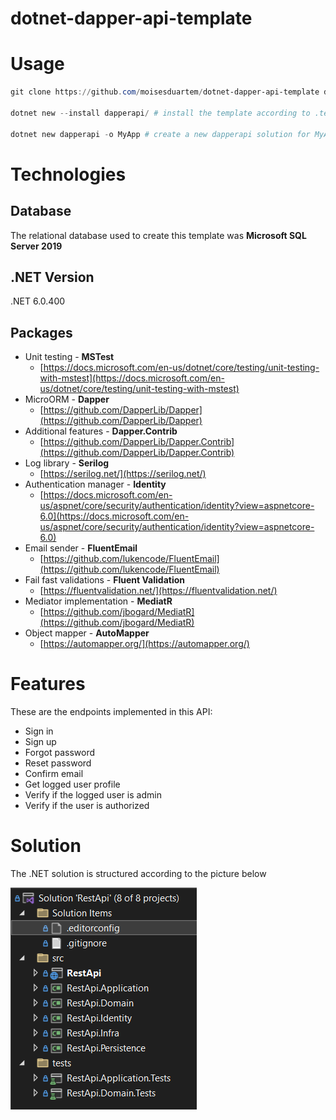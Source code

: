 # dotnet-dapper-api-template

# Usage

```powershell
git clone https://github.com/moisesduartem/dotnet-dapper-api-template dapperapi/

dotnet new --install dapperapi/ # install the template according to .template.config/template.json

dotnet new dapperapi -o MyApp # create a new dapperapi solution for MyApp
```

# Technologies

## Database

The relational database used to create this template was **Microsoft SQL Server 2019**

## .NET Version

.NET 6.0.400

## Packages

- Unit testing - **MSTest**
    - [https://docs.microsoft.com/en-us/dotnet/core/testing/unit-testing-with-mstest](https://docs.microsoft.com/en-us/dotnet/core/testing/unit-testing-with-mstest)
- MicroORM - **Dapper**
    - [https://github.com/DapperLib/Dapper](https://github.com/DapperLib/Dapper)
- Additional features - **Dapper.Contrib**
    - [https://github.com/DapperLib/Dapper.Contrib](https://github.com/DapperLib/Dapper.Contrib)
- Log library - **Serilog**
    - [https://serilog.net/](https://serilog.net/)
- Authentication manager - **Identity**
    - [https://docs.microsoft.com/en-us/aspnet/core/security/authentication/identity?view=aspnetcore-6.0](https://docs.microsoft.com/en-us/aspnet/core/security/authentication/identity?view=aspnetcore-6.0)
- Email sender - **FluentEmail**
    - [https://github.com/lukencode/FluentEmail](https://github.com/lukencode/FluentEmail)
- Fail fast validations - **Fluent Validation**
    - [https://fluentvalidation.net/](https://fluentvalidation.net/)
- Mediator implementation - **MediatR**
    - [https://github.com/jbogard/MediatR](https://github.com/jbogard/MediatR)
- Object mapper - **AutoMapper**
    - [https://automapper.org/](https://automapper.org/)

# Features

These are the endpoints implemented in this API:

- Sign in
- Sign up
- Forgot password
- Reset password
- Confirm email
- Get logged user profile
- Verify if the logged user is admin
- Verify if the user is authorized

# Solution

The .NET solution is structured according to the picture below

![Solution Structure](docs/solution_structure.png)
